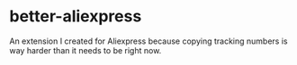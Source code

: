 # better-aliexpress

An extension I created for Aliexpress because copying tracking numbers is way harder than it needs to be right now.

